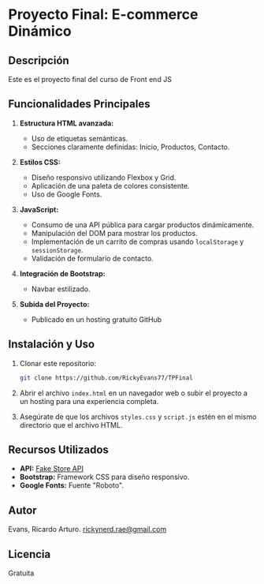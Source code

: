# Proyecto Final: E-commerce Dinámico

## Descripción
Este es el proyecto final del curso de Front end JS

## Funcionalidades Principales

1. **Estructura HTML avanzada:**
   - Uso de etiquetas semánticas.
   - Secciones claramente definidas: Inicio, Productos, Contacto.

2. **Estilos CSS:**
   - Diseño responsivo utilizando Flexbox y Grid.
   - Aplicación de una paleta de colores consistente.
   - Uso de Google Fonts.

3. **JavaScript:**
   - Consumo de una API pública para cargar productos dinámicamente.
   - Manipulación del DOM para mostrar los productos.
   - Implementación de un carrito de compras usando `localStorage` y `sessionStorage`.
   - Validación de formulario de contacto.

4. **Integración de Bootstrap:**
   - Navbar  estilizado.

5. **Subida del Proyecto:**
   - Publicado en un hosting gratuito GitHub 

## Instalación y Uso

1. Clonar este repositorio:
   ```bash
   git clone https://github.com/RickyEvans77/TPFinal
   ```

2. Abrir el archivo `index.html` en un navegador web o subir el proyecto a un hosting para una experiencia completa.

3. Asegúrate de que los archivos `styles.css` y `script.js` estén en el mismo directorio que el archivo HTML.

## Recursos Utilizados

- **API:** [Fake Store API](https://fakestoreapi.com/)
- **Bootstrap:** Framework CSS para diseño responsivo.
- **Google Fonts:** Fuente "Roboto".

## Autor
Evans, Ricardo Arturo.
rickynerd.rae@gmail.com

## Licencia
Gratuita
